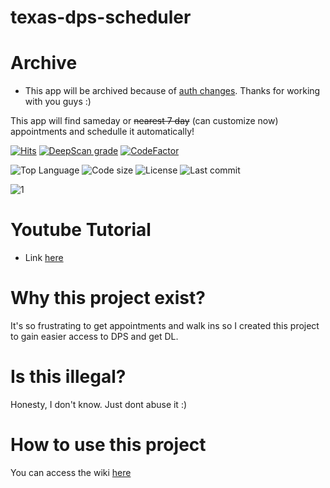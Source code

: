 # texas-dps-scheduler

# Archive
- This app will be archived because of [auth changes](https://github.com/phamleduy04/texas-dps-scheduler/issues/175). Thanks for working with you guys :)

This app will find sameday or ~~nearest 7 day~~ (can customize now) appointments and schedulle it automatically!

[![Hits](https://hits.seeyoufarm.com/api/count/incr/badge.svg?url=https%3A%2F%2Fgithub.com%2Fphamleduy04%2Ftexas-dps-scheduler&count_bg=%2379C83D&title_bg=%23555555&icon=typescript.svg&icon_color=%23E7E7E7&title=Views&edge_flat=false)](https://hits.seeyoufarm.com)
[![DeepScan grade](https://deepscan.io/api/teams/11483/projects/21347/branches/611270/badge/grade.svg)](https://deepscan.io/dashboard#view=project&tid=11483&pid=21347&bid=611270)
[![CodeFactor](https://www.codefactor.io/repository/github/phamleduy04/texas-dps-scheduler/badge)](https://www.codefactor.io/repository/github/phamleduy04/texas-dps-scheduler)

![Top Language](https://img.shields.io/github/languages/top/phamleduy04/texas-dps-scheduler?style=for-the-badge)
![Code size](https://img.shields.io/github/languages/code-size/phamleduy04/texas-dps-scheduler?style=for-the-badge)
![License](https://img.shields.io/github/license/phamleduy04/texas-dps-scheduler?style=for-the-badge)
![Last commit](https://img.shields.io/github/last-commit/phamleduy04/texas-dps-scheduler?style=for-the-badge)

![1](https://github.com/phamleduy04/texas-dps-scheduler/assets/32657584/468297d0-eeb1-4194-a507-73cb3bc1daab)


# Youtube Tutorial
- Link [here](https://youtu.be/H1cYwQ16sws)

# Why this project exist?
It's so frustrating to get appointments and walk ins so I created this project to gain easier access to DPS and get DL.

# Is this illegal?
Honesty, I don't know. Just dont abuse it :)

# How to use this project
You can access the wiki [here](https://github.com/phamleduy04/texas-dps-scheduler/wiki/Installation)
